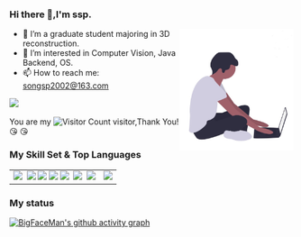 ### Hi there 👋,I'm ssp.

<a> 
    <img align='right' alt='programmer' width=40% height=50% src='./assest/coding.jpg' />
</a>

- 🔭 I’m a graduate student majoring in 3D reconstruction.
- 👀 I’m interested in Computer Vision, Java Backend, OS.
- 📫 How to reach me: songsp2002@163.com

![](https://github-readme-stats.vercel.app/api?username=BigFaceMan&show_icons=true&theme=transparent)

You are my ![Visitor Count](https://profile-counter.glitch.me/BigFaceMan/count.svg) visitor,Thank You! :kissing_heart: :kissing_heart:

### My Skill Set & Top Languages
<table>
  <tr>
    <td>
      <div>
        <!--  skill badge 技能徽章 -->
        <img src="https://img.shields.io/badge/-C-05122A?style=flat&logo=C&logoColor=A8B9CC">&nbsp;
        <img src="https://img.shields.io/badge/Python-3776AB?logo=python&logoColor=fff&style=flat">
        <img src="https://img.shields.io/badge/-Java-ab7221?style=flat-square&logo=Java&logoColor=fff">
        <img src="https://img.shields.io/badge/Vue.js-4FC08D?logo=vuedotjs&logoColor=fff&style=flat">
        <img src="https://img.shields.io/badge/-Git-05122A?style=flat&logo=git">&nbsp;
        <img src="https://img.shields.io/badge/-Linux-05122A?style=flat&logo=linux">&nbsp;
        <img src="https://img.shields.io/badge/-Docker-2496ED?style=flat-square&logo=Docker&logoColor=fff">
      </div>
    </td>
    <td>
      <img src="https://github-readme-stats.vercel.app/api/top-langs/?username=BigFaceMan&layout=compact&theme=tokyonight">
    </td>
  </tr>
</table>



### My status 
[![BigFaceMan's github activity graph](https://github-readme-activity-graph.vercel.app/graph?username=BigFaceMan&theme=dracula)](https://github.com/ashutosh00710/github-readme-activity-graph)

